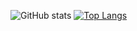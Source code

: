 ![GitHub stats](https://github-readme-stats.vercel.app/api?username=tsujin&show_icons=true&theme=tokyonight)
[![Top Langs](https://github-readme-stats.vercel.app/api/top-langs/?username=tsujin&layout=compact&hide=jupyter%20notebook)](https://github.com/anuraghazra/github-readme-stats)


<!--
**tsujin/tsujin** is a ✨ _special_ ✨ repository because its `README.md` (this file) appears on your GitHub profile.

Here are some ideas to get you started:

- 🔭 I’m currently working on ...
- 🌱 I’m currently learning ...
- 👯 I’m looking to collaborate on ...
- 🤔 I’m looking for help with ...
- 💬 Ask me about ...
- 📫 How to reach me: ...
- 😄 Pronouns: ...
- ⚡ Fun fact: ...
-->

